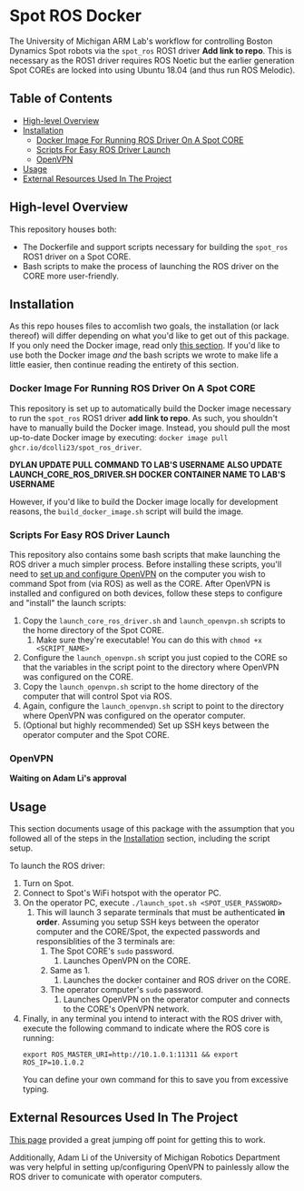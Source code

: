 # Spot ROS Docker <!-- omit in toc -->

The University of Michigan ARM Lab's workflow for controlling Boston Dynamics Spot robots via the `spot_ros` ROS1 driver **Add link to repo**.
This is necessary as the ROS1 driver requires ROS Noetic but the earlier generation Spot COREs are locked into using Ubuntu 18.04 (and thus run ROS Melodic).


## Table of Contents <!-- omit in toc -->

- [High-level Overview](#high-level-overview)
- [Installation](#installation)
  - [Docker Image For Running ROS Driver On A Spot CORE](#docker-image-for-running-ros-driver-on-a-spot-core)
  - [Scripts For Easy ROS Driver Launch](#scripts-for-easy-ros-driver-launch)
  - [OpenVPN](#openvpn)
- [Usage](#usage)
- [External Resources Used In The Project](#external-resources-used-in-the-project)

## High-level Overview

This repository houses both:
- The Dockerfile and support scripts necessary for building the `spot_ros` ROS1 driver on a Spot CORE.
- Bash scripts to make the process of launching the ROS driver on the CORE more user-friendly.

## Installation

As this repo houses files to accomlish two goals, the installation (or lack thereof) will differ depending on what you'd like to get out of this package.
If you only need the Docker image, read only [this section](#docker-image-for-running-ros-driver-on-a-spot-core).
If you'd like to use both the Docker image *and* the bash scripts we wrote to make life a little easier, then continue reading the entirety of this section.

### Docker Image For Running ROS Driver On A Spot CORE

This repository is set up to automatically build the Docker image necessary to run the `spot_ros` ROS1 driver **add link to repo**.
As such, you shouldn't have to manually build the Docker image.
Instead, you should pull the most up-to-date Docker image by executing: `docker image pull ghcr.io/dcolli23/spot_ros_driver`.

**DYLAN UPDATE PULL COMMAND TO LAB'S USERNAME**
**ALSO UPDATE LAUNCH_CORE_ROS_DRIVER.SH DOCKER CONTAINER NAME TO LAB'S USERNAME**

However, if you'd like to build the Docker image locally for development reasons, the `build_docker_image.sh` script will build the image.

### Scripts For Easy ROS Driver Launch

This repository also contains some bash scripts that make launching the ROS driver a much simpler process.
Before installing these scripts, you'll need to [set up and configure OpenVPN](#openvpn) on the computer you wish to command Spot from (via ROS) as well as the CORE.
After OpenVPN is installed and configured on both devices, follow these steps to configure and "install" the launch scripts:

1. Copy the `launch_core_ros_driver.sh` and `launch_openvpn.sh` scripts to the home directory of the Spot CORE.
   1. Make sure they're executable! You can do this with `chmod +x <SCRIPT_NAME>`
2. Configure the `launch_openvpn.sh` script you just copied to the CORE so that the variables in the script point to the directory where OpenVPN was configured on the CORE.
3. Copy the `launch_openvpn.sh` script to the home directory of the computer that will control Spot via ROS.
4. Again, configure the `launch_openvpn.sh` script to point to the directory where OpenVPN was configured on the operator computer.
5. (Optional but highly recommended) Set up SSH keys between the operator computer and the Spot CORE.


### OpenVPN

**Waiting on Adam Li's approval**

## Usage

This section documents usage of this package with the assumption that you followed all of the steps in the [Installation](#installation) section, including the script setup.

To launch the ROS driver:

1. Turn on Spot.
2. Connect to Spot's WiFi hotspot with the operator PC.
3. On the operator PC, execute `./launch_spot.sh <SPOT_USER_PASSWORD>`
   1. This will launch 3 separate terminals that must be authenticated **in order**. Assuming you setup SSH keys between the operator computer and the CORE/Spot, the expected passwords and responsiblities of the 3 terminals are:
      1. The Spot CORE's `sudo` password.
         1. Launches OpenVPN on the CORE.
      2. Same as 1.
         1. Launches the docker container and ROS driver on the CORE.
      3. The operator computer's `sudo` password.
         1. Launches OpenVPN on the operator computer and connects to the CORE's OpenVPN network.
4. Finally, in any terminal you intend to interact with the ROS driver with, execute the following command to indicate where the ROS core is running:
    ```
    export ROS_MASTER_URI=http://10.1.0.1:11311 && export ROS_IP=10.1.0.2
    ```
    You can define your own command for this to save you from excessive typing.

## External Resources Used In The Project

[This page](https://wilselby.com/2019/05/os-1-ros-package-deployment-with-docker/) provided a great jumping off point for getting this to work.

Additionally, Adam Li of the University of Michigan Robotics Department was very helpful in setting up/configuring OpenVPN to painlessly allow the ROS driver to comunicate with operator computers.